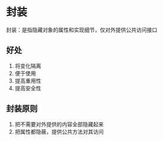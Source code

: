 # 封装

封装：是指隐藏对象的属性和实现细节，仅对外提供公共访问接口

## 好处

1. 将变化隔离
2. 便于使用
3. 提高重用性
4. 提高安全性

## 封装原则

1. 把不需要对外提供的内容全部隐藏起来
2. 把属性都隐蔽，提供公共方法对其访问